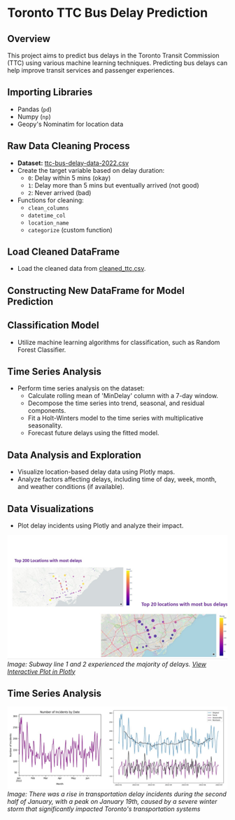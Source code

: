 # Toronto TTC Bus Delay Prediction

## Overview
This project aims to predict bus delays in the Toronto Transit Commission (TTC) using various machine learning techniques. Predicting bus delays can help improve transit services and passenger experiences.

## Importing Libraries
- Pandas (`pd`)
- Numpy (`np`)
- Geopy's Nominatim for location data

## Raw Data Cleaning Process
- **Dataset:** [ttc-bus-delay-data-2022.csv](https://raw.githubusercontent.com/Sofiaanjum/TTC_Bus_Delay_Prediction/main/ttc-bus-delay-data-2022.csv)
- Create the target variable based on delay duration:
    - `0`: Delay within 5 mins (okay)
    - `1`: Delay more than 5 mins but eventually arrived (not good)
    - `2`: Never arrived (bad)
- Functions for cleaning:
    - `clean_columns`
    - `datetime_col`
    - `location_name`
    - `categorize` (custom function)

## Load Cleaned DataFrame
- Load the cleaned data from [cleaned_ttc.csv](https://github.com/Sofiaanjum/TTC_Bus_Delay_Prediction/blob/main/cleaned_ttc.csv).

## Constructing New DataFrame for Model Prediction

## Classification Model
- Utilize machine learning algorithms for classification, such as Random Forest Classifier.

## Time Series Analysis
- Perform time series analysis on the dataset:
  - Calculate rolling mean of 'MinDelay' column with a 7-day window.
  - Decompose the time series into trend, seasonal, and residual components.
  - Fit a Holt-Winters model to the time series with multiplicative seasonality.
  - Forecast future delays using the fitted model.

## Data Analysis and Exploration
- Visualize location-based delay data using Plotly maps.
- Analyze factors affecting delays, including time of day, week, month, and weather conditions (if available).

## Data Visualizations
- Plot delay incidents using Plotly and analyze their impact.

![Subway Delays](https://github.com/Sofiaanjum/TTC_Bus_Delay_Prediction/raw/main/image_01.jpg)
*Image: Subway line 1 and 2 experienced the majority of delays. [View Interactive Plot in Plotly](https://plotly.com/~sofia1501/1/)*

## Time Series Analysis
![Transportation Delay Incidents](https://github.com/Sofiaanjum/TTC_Bus_Delay_Prediction/raw/main/image_02.jpg)
*Image: There was a rise in transportation delay incidents during the second half of January, with a peak on January 19th, caused by a severe winter storm that significantly impacted Toronto's transportation systems*
